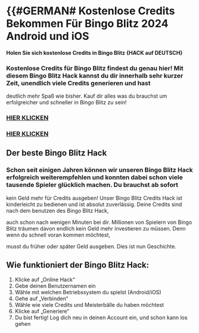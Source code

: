 # **{{#GERMAN# Kostenlose Credits Bekommen Für Bingo Blitz 2024 Android und iOS**


**Holen Sie sich kostenlose Credits in Bingo Blitz {HACK auf DEUTSCH}**


### **Kostenlose Credits für Bingo Blitz** findest du genau hier! Mit diesem Bingo Blitz Hack kannst du dir innerhalb sehr kurzer Zeit, unendlich viele Credits generieren und hast 

deutlich mehr Spaß wie bisher. Kauf dir alles was du brauchst um erfolgreicher und schneller in Bingo Blitz zu sein!

### [HIER KLICKEN](https://lookerstudio.google.com/s/l-lPASwR5Co)


### [HIER KLICKEN](https://lookerstudio.google.com/s/l-lPASwR5Co)


## **Der beste Bingo Blitz Hack**

### Schon seit einigen Jahren können wir unseren Bingo Blitz Hack erfolgreich weiterempfehlen und konnten dabei schon viele tausende Spieler glücklich machen. Du brauchst ab sofort 

kein Geld mehr für Credits ausgeben! Unser Bingo Blitz Credits Hack ist kinderleicht zu bedienen und ist absolut zuverlässig. Deine Credits sind nach dem benutzen des Bingo Blitz Hack, 

auch schon nach wenigen Minuten bei dir. Millionen von Spielern von Bingo Blitz träumen davon endlich kein Geld mehr investieren zu müssen. Denn wenn du schnell voran kommen möchtest, 

musst du früher oder später Geld ausgeben. Dies ist nun Geschichte.


## Wie funktioniert der Bingo Blitz Hack:

1. Klicke auf „Online Hack“
2. Gebe deinen Benutzernamen ein
3. Wähle mit welchen Betriebssystem du spielst (Android/iOS)
4. Gehe auf „Verbinden“
5. Wähle wie viele Credits und Meisterbälle du haben möchtest
6. Klicke auf „Generiere“
7. Du bist fertig! Log dich neu in deinen Account ein, und schon kann los gehen



